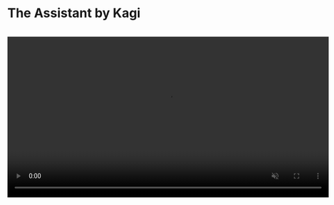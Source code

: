 # The Assistant by Kagi

<br>

<video src="./media/assistant.mp4" width="720" type="video/mp4" autoplay muted loop playsinline disablepictureinpicture />

The Assistant by Kagi combines top large language models (LLM) with (optional) results from Kagi Search, making it the perfect companion for creative, research, and programming tasks — alongside everything else you can think of! And all included in a single subscription!


## Features

- Access to the latest and most performant large language models from OpenAI, Anthropic, Meta, Google and Mistral
- Multiple [custom assistants](#custom-assistants)
- The ability to control whether the Assistant has web access (powered by Kagi Search).
- Applying Kagi Search [Lenses](../features/lenses.md) and [Personalized Results](../features/website-info-personalized-results.md) to the Assistant searches
- Switch between multiple threads from a single window
- Saving Assistant threads
- Uploading files to use as context
- Altering the Assistant configuration within the thread
	- For example, you can ask the initial question with web access enabled, and then disable it for subsequent questions!
	 - It is also possible to switch to a different LLM in the middle of a thread
- Code syntax highlighting
- [Keyboard Shortcuts](#keyboard-shortcuts)
- Export conversations to markdown format
- Share threads with others using a link
- Voice input

## Privacy

When you use the Assistant by Kagi, your data is never used to train AI models, and no account information is shared with the LLM providers. By default, threads expire after 24 hours of inactivity (can be adjusted in [settings](https://kagi.com/settings/?p=assistant)).

## Using the Assistant

The Assistant can be accessed via the Control Center located in the top right corner of all Kagi pages or by clicking on the link in the top right corner of the Kagi homepage. [The direct link](https://kagi.com/assistant) to the Assistant can also be used. 

When you first access the Assistant, you will be greeted by a familiar-looking landing page, allowing you to get right into using it.
You can either type your prompt or use voice input by pressing the microphone symbol.
You can choose which LLM you wish to use by opening the dropdown menu just left of the prompt field.

Assistant's web access can be toggled via the button below the prompt field.

## What model to choose

We maintain [Kagi LLM benchmarking Project](./llm-benchmark.md) to measure the model quality in various scenarios.

## Threads

The Assistant supports threads, allowing you to keep your bagel topping ideas separate from your weekend projects.

The search bar enables you to search for that one elusive thread.
Currently the search only looks through your thread titles.

By default threads are kept for 24 hours after the last message.
If keeping threads alive permanently better fits your workflow, this setting can be adjusted in [Assistant Settings](https://kagi.com/settings/?p=assistant).
Please note that the thread saving setting is applied **when the thread is created**.

Threads can be renamed, added to Quick Access, shared, deleted, and downloaded via the `⋮` button which is displayed when you hover over the thread.

The Quick Access feature can be used to better organize your threads but it will not influence the thread saving setting.
In other words, threads added to Quick Access will also be deleted after 24 hours unless you have chosen otherwise in the settings.

You can also **preserve** threads with the star symbol, located to the left of the thread title.
Preserved threads do not expire.

## Uploading Files to Assistant

The Assistant by Kagi supports file uploads, allowing you to provide additional context or information for your queries.

This can be useful for tasks like:

- Summarizing a document
- Extracting key insights from a report
- Analyzing data in a spreadsheet
- Describing an image
- Distilling main points from an audio file

To upload a file:

1. Click the paperclip icon in the prompt input box.
2. Select the file or image you wish to upload.
3. Provide a prompt with instructions to process the file or leave blank to summarize it.

Important considerations for file uploads:

**File size limit:** The maximum file size for uploads is 8MB.
**Processing time:** Larger files may take a few moments to process.
**Context retention:** Uploaded file content remains in the conversation context for subsequent messages.

The Assistant supports various file formats across different categories:

| File Type | Supported Formats |
|:--|:--|
| Text | txt, text, md (and other text-based formats) |
| Rich Format | pdf, docx, pptx |
| Spreadsheets | csv, tsv, xlsx, json, jsonl |
| Image | jpg, jpeg, png, gif, tiff, tif, webp |
| Audio | 3gpp, aa, aac, aax, act, aiff, amr, ape, au, awb, dct, dss, dvf, flac, gsm, iklax, ivs, m4a, m4b, m4p, mp4, mmf, mp3, mpc, msv, ogg, opus, ra, rm, sln, tta, vox, wav, wma, wvpla |

Note: Unsupported formats may be treated as binary files.

## Custom Instructions

Do you prefer a more personalized Assistant experience?
You can provide custom instructions in the [Assistant Settings](https://kagi.com/settings?p=assistant).
These instructions can be utilized to refine the Assistant responses.
You can, for instance, instruct the Assistant to be more succinct or to consider your profession and location.

## Custom Assistants {#custom-assistants}

You can create Custom Assistants in the [Assistant Settings](https://kagi.com/settings?p=assistant).
It is possible to customize the LLM, settings (the use of web access, lenses, and personalized results), and the instructions for each Custom Assistant.

The Assistant comes with a **Code** Custom Assistant that is optimized for programming tasks. It uses Claude 3.5 Sonnet and has web access.

## Keyboard Shortcuts {#keyboard-shortcuts}

The following keyboard shortcuts are available in the Assistant by Kagi on Mac and PC.

| Mac Shortcut | Action |
|:--|:--|
| &#8984; + K | New Thread |
| &#8984; + Shift + S | Toggle Sidebar |
| &#8984; + Shift + C | Copy Last Response |
| &#8984; + Shift + E | Edit Last Message |
| &#8984; + Shift + Backspace | Delete Current Thread |
| &#8984; + / | Focus Prompt Box |
| &#8963; + ? | Show Keyboard Shortcuts |

| PC Shortcut | Action |
|:--|:--|
| Ctrl + K | New Thread |
| Ctrl + Shift + S | Toggle Sidebar |
| Ctrl + Shift + C | Copy Last Response |
| Ctrl + Shift + E | Edit Last Message |
| Ctrl + Shift + Backspace | Delete Current Thread |
| Ctrl + / | Focus Prompt Box |
| Ctrl + ? | Show Keyboard Shortcuts |

## LLMs Available in The Assistant

The Assistant provides access to the following LLMs:

- Anthropic
	- Claude 3 Haiku
	- Claude 3.5 Sonnet
	- Claude 3 Opus
- OpenAI
	- GPT 3.5 Turbo
	- GPT 4
	- GPT 4 Turbo
	- GPT 4o
- Mistral AI
	- Mistral Pixtral
	- Mistral Large
- Google
	- Gemini Pro
- Meta
	- Llama 3.1 405B

You can learn more about how these models compare in the [Kagi LLM Benchmarking Project](./llm-benchmark.md) page.

## Bangs

You can quickly access Assistant from Kagi Search by using the following [bangs](../features/bangs.md):
`!asst`, `!as`, `!chat`, `!assistant` , `!llm`, `!expert` and `!fast`

You can also access the **Code** Custom Assistant with the `!code` bang.

## Availability

The Assistant is available to all Kagi Ultimate members.
If you are on a different plan you can upgrade from the [Billing Settings](https://kagi.com/settings?p=billing_plan) page.

We also offer an Ultimate upgrade for Family Plans, you can upgrade from the [Family Management](https://kagi.com/settings?p=account_members) page.

## FAQ

**Q**: Does the Assistant have file upload capability?
**A**: The Assistant will have file upload capabilities very soon (work in progress). In the meantime, you can continue to use the [legacy Assistant](https://kagi.com/v1_assistant).

**Q**: What is Kagi’s stance about using LLMs in search?
**A**: We are continue to relentlessly focus on the core search experience and build thoughtfully integrated features on top of it. Read more about it in our [AI Integration Philosophy](../why-kagi/ai-philosophy.md) page.
